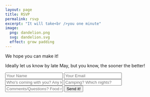 ```yaml
---
layout: page
title: RSVP
permalink: rsvp
excerpt: "It will take<br />you one minute"
image:
  png: dandelion.png
  svg: dandelion.svg
  effect: grow padding
---
```



We hope you can make it!

Ideally let us know by late May, but you know, the sooner the better! 

 <div markdown="0">
 <form accept-charset="UTF-8" action="https://formkeep.com/f/5e02bf18aaa7" method="POST">
   <input type="text" name="name" placeholder="Your Name" required>
   <input type="email" name="email" placeholder="Your Email" required>
   <input type="text" name="who" placeholder="Who's coming with you? Any kids?">
   <input type="text" name="camping" placeholder="Camping? Which nights?">
   <input type="text" name="anythingelse" placeholder="Comments/Questions? Food restrictions?">
   <input type="hidden" name="utf8" value="✓">
   <button class="btn btn-danger" type="submit">Send it!</button>
 </form>

</div>
